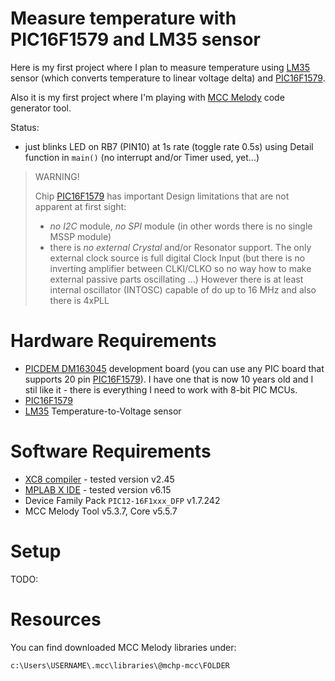 # Measure temperature with PIC16F1579 and LM35 sensor

Here is my first project where I plan to measure temperature using
[LM35][LM35] sensor (which converts temperature to linear voltage delta)
and [PIC16F1579][PIC16F1579].

Also it is my first project where I'm playing with [MCC Melody][MCC Melody]
code generator tool.

Status:
- just blinks LED on RB7 (PIN10) at 1s rate (toggle rate 0.5s) using
  Detail function in `main()` (no interrupt and/or Timer used, yet...)

> WARNING!
> 
> Chip [PIC16F1579][PIC16F1579] has important Design limitations that are not apparent
> at first sight:
> - *no I2C* module, *no SPI* module (in other words there is no single MSSP module)
> - there is *no external Crystal* and/or Resonator support. The only external clock
>   source is full digital Clock Input (but there is no inverting amplifier between
>   CLKI/CLKO so no way how to make external passive parts oscillating ...) However
>   there is at least internal oscillator (INTOSC) capable of do up to 16 MHz and
>   also there is 4xPLL

# Hardware Requirements

- [PICDEM DM163045][DM163045] development board (you can use any PIC board that
  supports 20 pin [PIC16F1579][PIC16F1579]). I have one that is now 10 years old
  and I stil like it - there is everything I need to work with 8-bit PIC MCUs.
- [PIC16F1579][PIC16F1579]
- [LM35][LM35] Temperature-to-Voltage sensor

# Software Requirements

* [XC8 compiler][XC compilers] - tested version v2.45
* [MPLAB X IDE][MPLAB X IDE] - tested version v6.15
* Device Family Pack `PIC12-16F1xxx_DFP` v1.7.242
* MCC Melody Tool v5.3.7, Core v5.5.7

# Setup

TODO:

# Resources


You can find downloaded MCC Melody libraries under:
```
c:\Users\USERNAME\.mcc\libraries\@mchp-mcc\FOLDER
```

[XC compilers]: https://www.microchip.com/mplab/compilers
[MPLAB X IDE]: https://www.microchip.com/mplab/mplab-x-ide
[DM163045]: https://www.microchip.com/en-us/development-tool/dm163045
[PIC16F1579]: https://www.microchip.com/en-us/product/pic16f1579
[LM35]: https://www.ti.com/lit/ds/symlink/lm35.pdf
[MCC Melody]: https://onlinedocs.microchip.com/oxy/GUID-5A03F818-B7FC-4062-9792-57D08543B586-en-US-7/GUID-4FF6C8DE-2375-4456-9150-3ECCDAEB82B4.html
